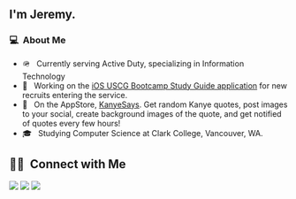 ## I'm Jeremy.

### 💻 &nbsp;About Me 

- 🪖 &nbsp; Currently serving Active Duty, specializing in Information Technology
- 📱 &nbsp; Working on the <a href="https://jermhern.github.io/USCGBSGLanding/">iOS USCG Bootcamp Study Guide application</a> for new recruits entering the service.
- 📱 &nbsp; On the AppStore, <a href="https://apps.apple.com/us/app/kanyesays/id1577236444">KanyeSays</a>. Get random Kanye quotes, post images to your social, create background images of the quote, and get notified of quotes every few hours!
- 🎓 &nbsp; Studying Computer Science at Clark College, Vancouver, WA.

##  🤝🏻 &nbsp;Connect with Me

<p>
<a href="https://jermhern.github.io/PersonalLanding/"><img src="https://img.shields.io/badge/-My%20Page-3423A6?style=flat-square&logo=Google-Chrome&logoColor=white"/></a>
<a href="https://www.linkedin.com/in/jeremy-hernandez-/"><img src="https://img.shields.io/badge/-Jeremy%20Hernandez-0077B5?style=flat-square&logo=Linkedin&logoColor=white"/></a>
<a href="mailto:jermhern@gamil.com"><img src="https://img.shields.io/badge/-jermhern@gamil.com-D14836?style=flat-square&logo=Gmail&logoColor=white"/></a>

<!--

